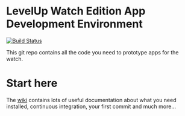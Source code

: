 # LevelUp Watch Edition App Development Environment

[![Build Status](https://circleci.com/gh/twlevelup/mel-2018-s2-unicorns.svg?style=svg)](https://circleci.com/gh/twlevelup/mel-2018-s2-unicorns)

This git repo contains all the code you need to prototype apps for the watch.

# Start here

The [wiki](https://github.com/twlevelup/watch_edition/wiki) contains lots of useful documentation about what you need installed, continuous integration, your first commit and much more...

